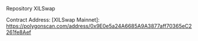 Repository XILSwap

Contract Address:
[XILSwap Mainnet]: https://polygonscan.com/address/0x9E0e5a24A6685A9A3877aff70365eC2261fe8Aef
